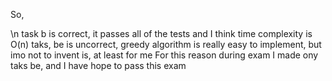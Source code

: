 So, 

\n
task b is correct, it passes all of the tests and I think time complexity is O(n)
taks, be is uncorrect, greedy algorithm is really easy to implement, but imo not to invent is, at least for me
For this reason during exam I made ony taks be, and I have hope to pass this exam
